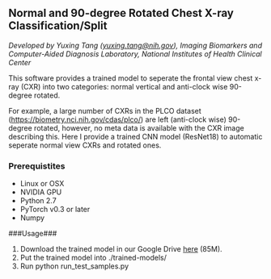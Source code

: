## Normal and 90-degree Rotated Chest X-ray Classification/Split

*Developed by Yuxing Tang (yuxing.tang@nih.gov), Imaging Biomarkers and Computer-Aided Diagnosis Laboratory,
National Institutes of Health Clinical Center*

This software provides a trained model to seperate the frontal view chest x-ray (CXR) into two categories: 
normal vertical and anti-clock wise 90-degree rotated. 

For example, a large number of CXRs in the PLCO dataset (https://biometry.nci.nih.gov/cdas/plco/) are left (anti-clock wise) 90-degree rotated, however, 
no meta data is available with the CXR image describing this. Here I provide a trained CNN model (ResNet18) to automatic seperate normal view CXRs and 
rotated ones.

### Prerequistites
- Linux or OSX
- NVIDIA GPU
- Python 2.7
- PyTorch v0.3 or later
- Numpy

###Usage###
1. Download the trained model in our Google Drive [here](https://drive.google.com/file/d/1FmUcTV8WRM24ZOLHbS9KX77ARNW-p4wr/view?usp=sharing) (85M).
2. Put the trained model into ./trained-models/
3. Run python run_test_samples.py
